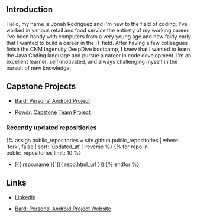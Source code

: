 ## Introduction

Hello, my name is Jonah Rodriguez and I'm new to the field of coding. I've worked in various retail and food service the entirety of my working career. I've been handy with computers from a very young age and new fairly early that I wanted to build a career in the IT field. After having a few colleagues finish the CNM Ingenuity DeepDive bootcamp, I knew that I wanted to learn the Java Coding language and pursue a career in code development. I'm an excellent learner, self-motivated, and always challenging myself in the pursuit of new knowledge.

## Capstone Projects

* [Bard: Personal Android Project](github.com/JonahRodriguez281/bard)

* [Powdr: Capstone Team Project](github.com/powdr-ddc/powdr-ddc.github)

### Recently updated repositiories

{% assign public_repositories = site.github.public_repositories | where: 'fork', false | sort: 'updated_at' | reverse %}
{% for repo in public_repositories limit: 10 %}
* [{{ repo.name }}]({{ repo.html_url }})
{% endfor %}

## Links

* [LinkedIn](https://www.linkedin.com/in/jonah-rodriguez-106b231b5/)

* [Bard: Personal Android Project Website](jonahrodriguez281.github.io/bard)